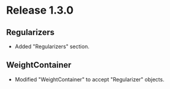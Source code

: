 # Release 1.3.0

## Regularizers

* Added "Regularizers" section.

## WeightContainer

* Modified "WeightContainer" to accept "Regularizer" objects.
